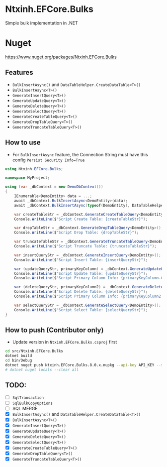 # Ntxinh.EFCore.Bulks

Simple bulk implementation in .NET

# Nuget

https://www.nuget.org/packages/Ntxinh.EFCore.Bulks

## Features

- `BulkInsertAsync()` and `DataTableHelper.CreateDataTable<T>()`
- `BulkInsertAsync<T>()`
- `GenerateInsertQuery<T>()`
- `GenerateUpdateQuery<T>()`
- `GenerateDeleteQuery<T>()`
- `GenerateSelectQuery<T>()`
- `GenerateCreateTableQuery<T>()`
- `GenerateDropTableQuery<T>()`
- `GenerateTruncateTableQuery<T>()`

## How to use

- For `BulkInsertAsync` feature, the Connection String must have this config `Persist Security Info=True`

```cs
using Ntxinh.EFCore.Bulks;

namespace MyProject;

using (var _dbContext = new DemoDbContext())
{
    IEnumerable<DemoEntity> data = ...;
    await _dbContext.BulkInsertAsync<DemoEntity>(data);
    await _dbContext.BulkInsertAsync(typeof(DemoEntity), DataTableHelper.CreateDataTable<DemoEntity>(data));

    var createTableStr = _dbContext.GenerateCreateTableQuery<DemoEntity>();
    Console.WriteLine($"Script Create Table: {createTableStr}");

    var dropTableStr = _dbContext.GenerateDropTableQuery<DemoEntity>();
    Console.WriteLine($"Script Drop Table: {dropTableStr}");

    var truncateTableStr = _dbContext.GenerateTruncateTableQuery<DemoEntity>();
    Console.WriteLine($"Script Truncate Table: {truncateTableStr}");

    var insertQueryStr = _dbContext.GenerateInsertQuery<DemoEntity>();
    Console.WriteLine($"Script Insert Table: {insertQueryStr}");

    var (updateQueryStr, primaryKeyColumn) = _dbContext.GenerateUpdateQuery<DemoEntity>();
    Console.WriteLine($"Script Update Table: {updateQueryStr}");
    Console.WriteLine($"Script Primary Column Info: {primaryKeyColumn.ColumnName}, {primaryKeyColumn.DataType}");

    var (deleteQueryStr, primaryKeyColumn2) = _dbContext.GenerateDeleteQuery<DemoEntity>();
    Console.WriteLine($"Script Delete Table: {deleteQueryStr}");
    Console.WriteLine($"Script Primary Column Info: {primaryKeyColumn2.ColumnName}, {primaryKeyColumn2.DataType}");

    var selectQueryStr = _dbContext.GenerateSelectQuery<DemoEntity>();
    Console.WriteLine($"Script Select Table: {selectQueryStr}");
}
```

## How to push (Contributor only)

- Update version in `Ntxinh.EFCore.Bulks.csproj` first

```sh
cd src/Ntxinh.EFCore.Bulks
dotnet build
cd bin/Debug
dotnet nuget push Ntxinh.EFCore.Bulks.8.0.x.nupkg --api-key API_KEY --source https://api.nuget.org/v3/index.json
# dotnet nuget locals --clear all
```

## TODO:

- [ ] `SqlTransaction`
- [ ] `SqlBulkCopyOptions`
- [ ] SQL MERGE
- [x] `BulkInsertAsync()` and `DataTableHelper.CreateDataTable<T>()`
- [x] `BulkInsertAsync<T>()`
- [x] `GenerateInsertQuery<T>()`
- [x] `GenerateUpdateQuery<T>()`
- [x] `GenerateDeleteQuery<T>()`
- [x] `GenerateSelectQuery<T>()`
- [x] `GenerateCreateTableQuery<T>()`
- [x] `GenerateDropTableQuery<T>()`
- [x] `GenerateTruncateTableQuery<T>()`
